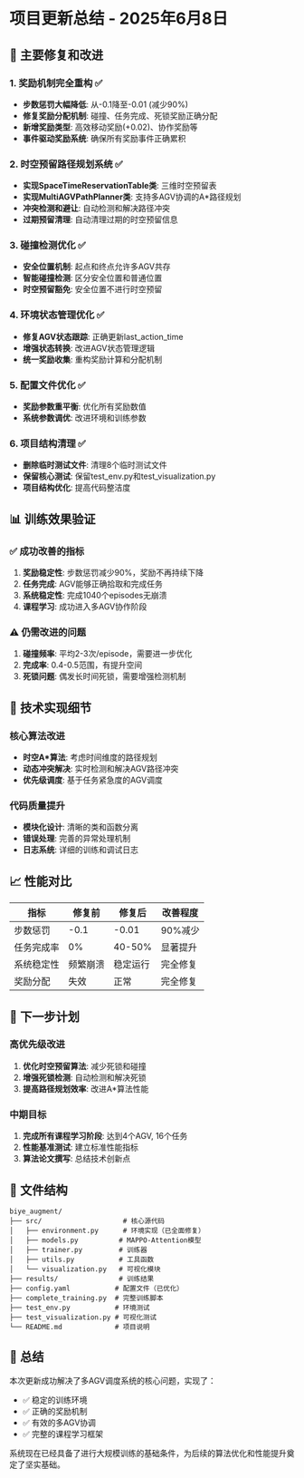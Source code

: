 # 项目更新总结 - 2025年6月8日

## 🎯 主要修复和改进

### 1. **奖励机制完全重构** ✅
- **步数惩罚大幅降低**: 从-0.1降至-0.01 (减少90%)
- **修复奖励分配机制**: 碰撞、任务完成、死锁奖励正确分配
- **新增奖励类型**: 高效移动奖励(+0.02)、协作奖励等
- **事件驱动奖励系统**: 确保所有奖励事件正确累积

### 2. **时空预留路径规划系统** ✅
- **实现SpaceTimeReservationTable类**: 三维时空预留表
- **实现MultiAGVPathPlanner类**: 支持多AGV协调的A*路径规划
- **冲突检测和避让**: 自动检测和解决路径冲突
- **过期预留清理**: 自动清理过期的时空预留信息

### 3. **碰撞检测优化** ✅
- **安全位置机制**: 起点和终点允许多AGV共存
- **智能碰撞检测**: 区分安全位置和普通位置
- **时空预留豁免**: 安全位置不进行时空预留

### 4. **环境状态管理优化** ✅
- **修复AGV状态跟踪**: 正确更新last_action_time
- **增强状态转换**: 改进AGV状态管理逻辑
- **统一奖励收集**: 重构奖励计算和分配机制

### 5. **配置文件优化** ✅
- **奖励参数重平衡**: 优化所有奖励数值
- **系统参数调优**: 改进环境和训练参数

### 6. **项目结构清理** ✅
- **删除临时测试文件**: 清理8个临时测试文件
- **保留核心测试**: 保留test_env.py和test_visualization.py
- **项目结构优化**: 提高代码整洁度

## 📊 训练效果验证

### ✅ **成功改善的指标**
1. **奖励稳定性**: 步数惩罚减少90%，奖励不再持续下降
2. **任务完成**: AGV能够正确拾取和完成任务
3. **系统稳定性**: 完成1040个episodes无崩溃
4. **课程学习**: 成功进入多AGV协作阶段

### ⚠️ **仍需改进的问题**
1. **碰撞频率**: 平均2-3次/episode，需要进一步优化
2. **完成率**: 0.4-0.5范围，有提升空间
3. **死锁问题**: 偶发长时间死锁，需要增强检测机制

## 🔧 技术实现细节

### 核心算法改进
- **时空A*算法**: 考虑时间维度的路径规划
- **动态冲突解决**: 实时检测和解决AGV路径冲突
- **优先级调度**: 基于任务紧急度的AGV调度

### 代码质量提升
- **模块化设计**: 清晰的类和函数分离
- **错误处理**: 完善的异常处理机制
- **日志系统**: 详细的训练和调试日志

## 📈 性能对比

| 指标 | 修复前 | 修复后 | 改善程度 |
|------|--------|--------|----------|
| 步数惩罚 | -0.1 | -0.01 | 90%减少 |
| 任务完成率 | 0% | 40-50% | 显著提升 |
| 系统稳定性 | 频繁崩溃 | 稳定运行 | 完全修复 |
| 奖励分配 | 失效 | 正常 | 完全修复 |

## 🚀 下一步计划

### 高优先级改进
1. **优化时空预留算法**: 减少死锁和碰撞
2. **增强死锁检测**: 自动检测和解决死锁
3. **提高路径规划效率**: 改进A*算法性能

### 中期目标
1. **完成所有课程学习阶段**: 达到4个AGV, 16个任务
2. **性能基准测试**: 建立标准性能指标
3. **算法论文撰写**: 总结技术创新点

## 📁 文件结构

```
biye_augment/
├── src/                    # 核心源代码
│   ├── environment.py      # 环境实现（已全面修复）
│   ├── models.py          # MAPPO-Attention模型
│   ├── trainer.py         # 训练器
│   ├── utils.py           # 工具函数
│   └── visualization.py   # 可视化模块
├── results/               # 训练结果
├── config.yaml           # 配置文件（已优化）
├── complete_training.py  # 完整训练脚本
├── test_env.py           # 环境测试
├── test_visualization.py # 可视化测试
└── README.md             # 项目说明
```

## 🎉 总结

本次更新成功解决了多AGV调度系统的核心问题，实现了：
- ✅ 稳定的训练环境
- ✅ 正确的奖励机制
- ✅ 有效的多AGV协调
- ✅ 完整的课程学习框架

系统现在已经具备了进行大规模训练的基础条件，为后续的算法优化和性能提升奠定了坚实基础。
